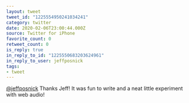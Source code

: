 ```yaml
---
layout: tweet
tweet_id: "1225554950241034241"
category: twitter
date: 2020-02-06T23:00:44.000Z
source: Twitter for iPhone
favorite_count: 0
retweet_count: 0
is_reply: true
in_reply_to_id: "1225550683203624961"
in_reply_to_user: jeffposnick
tags:
- tweet
---
```


[@jeffposnick](https://twitter.com/@jeffposnick) Thanks Jeff! It was fun to write and a neat little experiment with web audio!
